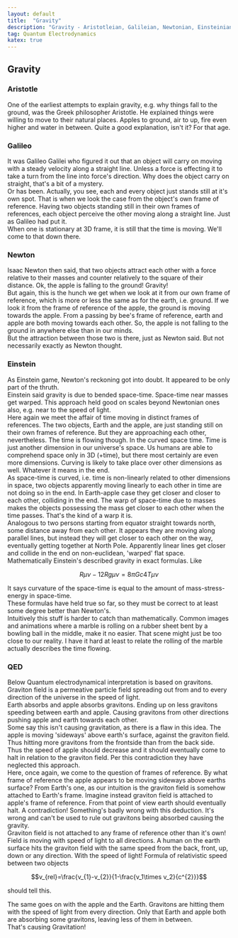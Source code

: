 ```yaml
---
layout: default
title:  "Gravity"
description: "Gravity - Aristotleian, Galileian, Newtonian, Einsteinian or what"
tag: Quantum Electrodynamics
katex: true
---
```


## Gravity

### Aristotle
One of the earliest attempts to explain gravity, e.g. why things fall to the ground, was the Greek philosopher Aristotle. He explained things were willing to move to their natural places. Apples to ground, air to up, fire even higher and water in between. Quite a good explanation, isn't it? For that age.

### Galileo
It was Galileo Galilei who figured it out that an object will carry on moving with a steady velocity along a straight line. Unless a force is effecting it to take a turn from the line into force's direction. Why does the object carry on straight, that's a bit of a mystery.  
Or has been. Actually, you see, each and every object just stands still at it's own spot. That is when we look the case from the object's own frame of reference. Having two objects standing still in their own frames of references, each object perceive the other moving along a straight line. Just as Galileo had put it.  
When one is stationary at 3D frame, it is still that the time is moving. We'll come to that down there.

### Newton
Isaac Newton then said, that two objects attract each other with a force relative to their masses and counter relatively to the square of their distance. Ok, the apple is falling to the ground!  Gravity!  
But again, this is the hunch we get when we look at it from our own frame of reference, which is more or less the same as for the earth, i.e. ground. If we look it from the frame of reference of the apple, the ground is moving towards the apple. From a passing by bee's frame of reference, earth and apple are both moving towards each other.
So, the apple is not falling to the ground in anywhere else than in our minds.  
But the attraction between those two is there, just as Newton said. But not necessarily exactly as Newton thought.

### Einstein
As Einstein game, Newton's reckoning got into doubt. It appeared to be only part of the thruth.  
Einstein said gravity is due to bended space-time. Space-time near masses get warped. This approach held good on scales beyond Newtonian ones also, e.g. near to the speed of light.  
Here again we meet the affair of time moving in distinct frames of references. The two objects, Earth and the apple, are just standing still on their own frames of reference. But they are approaching each other, nevertheless. The time is flowing though. In the curved space time. Time is just another dimension in our universe's space. Us humans are able to comprehend space only in 3D (+time), but there most certainly are even more dimensions. Curving is likely to take place over other dimensions as well. Whatever it means in the end.  
As space-time is curved, i.e. time is non-linearly related to other dimensions in space, two objects apparently moving linearly to each other in time are not doing so in the end. In Earth-apple case they get closer and closer to each other, colliding in the end.
The warp of space-time due to masses makes the objects possessing the mass get closer to each other when the time passes. That's the kind of a warp it is.  
Analogous to two persons starting from equator straight towards north, some distance away from each other. It appears they are moving along parallel lines, but instead they will get closer to each other on the way, eventually getting together at North Pole. Apparently linear lines get closer and collide in the end on non-euclidean, 'warped' flat space.  
Mathematically Einstein's described gravity in exact formulas.  Like 

$$Rμν−12Rgμν=8πGc4Tμν$$

It says curvature of the space-time is equal to the amount of mass-stress-energy in space-time.  
These formulas have held true so far, so they must be  correct to at least some degree better than Newton's.  
Intuitively this stuff is harder to catch than mathematically. Common images and animations where a marble is rolling on a rubber sheet bent by a bowling ball in the middle, make it no easier. That scene might just be too close to our reality. I have it hard at least to relate the rolling of the marble actually describes the time flowing.

### QED
Below Quantum electrodynamical interpretation is based on gravitons. Graviton field is a permeative particle field spreading out from and to every direction of the universe in the speed of light.  
Earth absorbs and apple absorbs gravitons. Ending up on less gravitons speeding between earth and apple.
Causing gravitons from other directions pushing apple and earth towards each other.  
Some say this isn't causing gravitation, as there is a flaw in this idea. The apple is moving 'sideways' above earth's surface, against the graviton field. Thus hitting more gravitons from the frontside than from the back side. Thus the speed of apple should decrease and it should eventually come to halt in relation to the graviton field. Per this contradiction they have neglected this approach.  
Here, once again, we come to the question of frames of reference. By what frame of reference the apple appears to be moving sideways above earths surface? From Earth's one, as our intuition is the graviton field is somehow attached to Earth's frame. Imagine instead graviton field is attached to apple's frame of reference. From that point of view earth should eventually halt. A contradiction! Something's badly wrong with this deduction. It's wrong and can't be used to rule out gravitons being absorbed causing the gravity.  
Graviton field is not attached to any frame of reference other than it's own! Field is moving with speed of light to all directions. A human on the earth surface hits the graviton field with the same speed from the back, front, up, down or any direction. With the speed of light!  Formula of relativistic speed between two objects 

$$v_{rel}=\frac{v_{1}-v_{2}}{1-\frac{v_1\times v_2}{c^{2}}}$$

should tell this.

The same goes on with the apple and the Earth. Gravitons are hitting them with the speed of light from every direction. Only that Earth and apple both are absorbing some gravitons, leaving less of them in between.  
That's causing Gravitation!

